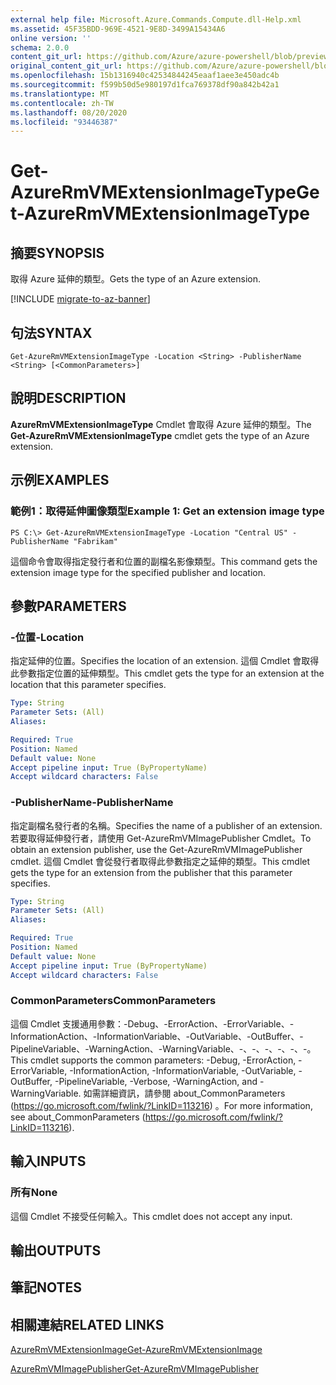 ```yaml
---
external help file: Microsoft.Azure.Commands.Compute.dll-Help.xml
ms.assetid: 45F35BDD-969E-4521-9E8D-3499A15434A6
online version: ''
schema: 2.0.0
content_git_url: https://github.com/Azure/azure-powershell/blob/preview/src/ResourceManager/Compute/Stack/Commands.Compute/help/Get-AzureRmVMExtensionImageType.md
original_content_git_url: https://github.com/Azure/azure-powershell/blob/preview/src/ResourceManager/Compute/Stack/Commands.Compute/help/Get-AzureRmVMExtensionImageType.md
ms.openlocfilehash: 15b1316940c42534844245eaaf1aee3e450adc4b
ms.sourcegitcommit: f599b50d5e980197d1fca769378df90a842b42a1
ms.translationtype: MT
ms.contentlocale: zh-TW
ms.lasthandoff: 08/20/2020
ms.locfileid: "93446387"
---
```

# <span data-ttu-id="044f6-101">Get-AzureRmVMExtensionImageType</span><span class="sxs-lookup"><span data-stu-id="044f6-101">Get-AzureRmVMExtensionImageType</span></span>

## <span data-ttu-id="044f6-102">摘要</span><span class="sxs-lookup"><span data-stu-id="044f6-102">SYNOPSIS</span></span>
<span data-ttu-id="044f6-103">取得 Azure 延伸的類型。</span><span class="sxs-lookup"><span data-stu-id="044f6-103">Gets the type of an Azure extension.</span></span>

[!INCLUDE [migrate-to-az-banner](../../includes/migrate-to-az-banner.md)]

## <span data-ttu-id="044f6-104">句法</span><span class="sxs-lookup"><span data-stu-id="044f6-104">SYNTAX</span></span>

```
Get-AzureRmVMExtensionImageType -Location <String> -PublisherName <String> [<CommonParameters>]
```

## <span data-ttu-id="044f6-105">說明</span><span class="sxs-lookup"><span data-stu-id="044f6-105">DESCRIPTION</span></span>
<span data-ttu-id="044f6-106">**AzureRmVMExtensionImageType** Cmdlet 會取得 Azure 延伸的類型。</span><span class="sxs-lookup"><span data-stu-id="044f6-106">The **Get-AzureRmVMExtensionImageType** cmdlet gets the type of an Azure extension.</span></span>

## <span data-ttu-id="044f6-107">示例</span><span class="sxs-lookup"><span data-stu-id="044f6-107">EXAMPLES</span></span>

### <span data-ttu-id="044f6-108">範例1：取得延伸圖像類型</span><span class="sxs-lookup"><span data-stu-id="044f6-108">Example 1: Get an extension image type</span></span>
```
PS C:\> Get-AzureRmVMExtensionImageType -Location "Central US" -PublisherName "Fabrikam"
```

<span data-ttu-id="044f6-109">這個命令會取得指定發行者和位置的副檔名影像類型。</span><span class="sxs-lookup"><span data-stu-id="044f6-109">This command gets the extension image type for the specified publisher and location.</span></span>

## <span data-ttu-id="044f6-110">參數</span><span class="sxs-lookup"><span data-stu-id="044f6-110">PARAMETERS</span></span>

### <span data-ttu-id="044f6-111">-位置</span><span class="sxs-lookup"><span data-stu-id="044f6-111">-Location</span></span>
<span data-ttu-id="044f6-112">指定延伸的位置。</span><span class="sxs-lookup"><span data-stu-id="044f6-112">Specifies the location of an extension.</span></span>
<span data-ttu-id="044f6-113">這個 Cmdlet 會取得此參數指定位置的延伸類型。</span><span class="sxs-lookup"><span data-stu-id="044f6-113">This cmdlet gets the type for an extension at the location that this parameter specifies.</span></span>

```yaml
Type: String
Parameter Sets: (All)
Aliases: 

Required: True
Position: Named
Default value: None
Accept pipeline input: True (ByPropertyName)
Accept wildcard characters: False
```

### <span data-ttu-id="044f6-114">-PublisherName</span><span class="sxs-lookup"><span data-stu-id="044f6-114">-PublisherName</span></span>
<span data-ttu-id="044f6-115">指定副檔名發行者的名稱。</span><span class="sxs-lookup"><span data-stu-id="044f6-115">Specifies the name of a publisher of an extension.</span></span>
<span data-ttu-id="044f6-116">若要取得延伸發行者，請使用 Get-AzureRmVMImagePublisher Cmdlet。</span><span class="sxs-lookup"><span data-stu-id="044f6-116">To obtain an extension publisher, use the Get-AzureRmVMImagePublisher cmdlet.</span></span>
<span data-ttu-id="044f6-117">這個 Cmdlet 會從發行者取得此參數指定之延伸的類型。</span><span class="sxs-lookup"><span data-stu-id="044f6-117">This cmdlet gets the type for an extension from the publisher that this parameter specifies.</span></span>

```yaml
Type: String
Parameter Sets: (All)
Aliases: 

Required: True
Position: Named
Default value: None
Accept pipeline input: True (ByPropertyName)
Accept wildcard characters: False
```

### <span data-ttu-id="044f6-118">CommonParameters</span><span class="sxs-lookup"><span data-stu-id="044f6-118">CommonParameters</span></span>
<span data-ttu-id="044f6-119">這個 Cmdlet 支援通用參數：-Debug、-ErrorAction、-ErrorVariable、-InformationAction、-InformationVariable、-OutVariable、-OutBuffer、-PipelineVariable、-WarningAction、-WarningVariable、-、-、-、-、-、-。</span><span class="sxs-lookup"><span data-stu-id="044f6-119">This cmdlet supports the common parameters: -Debug, -ErrorAction, -ErrorVariable, -InformationAction, -InformationVariable, -OutVariable, -OutBuffer, -PipelineVariable, -Verbose, -WarningAction, and -WarningVariable.</span></span> <span data-ttu-id="044f6-120">如需詳細資訊，請參閱 about_CommonParameters (https://go.microsoft.com/fwlink/?LinkID=113216) 。</span><span class="sxs-lookup"><span data-stu-id="044f6-120">For more information, see about_CommonParameters (https://go.microsoft.com/fwlink/?LinkID=113216).</span></span>

## <span data-ttu-id="044f6-121">輸入</span><span class="sxs-lookup"><span data-stu-id="044f6-121">INPUTS</span></span>

### <span data-ttu-id="044f6-122">所有</span><span class="sxs-lookup"><span data-stu-id="044f6-122">None</span></span>
<span data-ttu-id="044f6-123">這個 Cmdlet 不接受任何輸入。</span><span class="sxs-lookup"><span data-stu-id="044f6-123">This cmdlet does not accept any input.</span></span>

## <span data-ttu-id="044f6-124">輸出</span><span class="sxs-lookup"><span data-stu-id="044f6-124">OUTPUTS</span></span>

## <span data-ttu-id="044f6-125">筆記</span><span class="sxs-lookup"><span data-stu-id="044f6-125">NOTES</span></span>

## <span data-ttu-id="044f6-126">相關連結</span><span class="sxs-lookup"><span data-stu-id="044f6-126">RELATED LINKS</span></span>

[<span data-ttu-id="044f6-127">AzureRmVMExtensionImage</span><span class="sxs-lookup"><span data-stu-id="044f6-127">Get-AzureRmVMExtensionImage</span></span>](./Get-AzureRmVMExtensionImage.md)

[<span data-ttu-id="044f6-128">AzureRmVMImagePublisher</span><span class="sxs-lookup"><span data-stu-id="044f6-128">Get-AzureRmVMImagePublisher</span></span>](./Get-AzureRmVMImagePublisher.md)


